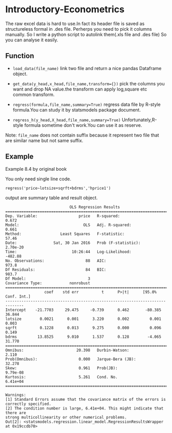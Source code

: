 # Introductory-Econometrics
The raw excel data is hard to use.In fact its header file is saved as structureless formal in .des file. 
Perherps you need to pick it columns manually. So I write a python script to autolink them(.xls file and .des file)
So you can analyse it easily.

## Function
* `load_data(file_name)`  link two file and return a nice pandas Dataframe object.

* `get_data(y_head,x_head,file_name,transform={})` pick the columns you want and drop NA value.the transform can apply log,square 
etc common transform.

* `regress(formula,file_name,summary=True)` regress data file by R-style formula.You can study it by statsmodels package document.

* `regress_h(y_head,X_head,file_name,summary=True)` Unfortunately,R-style formula sometime don't work.You can use it as reserve.

Note: `file_name` does not contain suffix because it represent two file that are similar name but not same suffix.

## Example

Example 8.4 by original book

You only need single line code.

  
    regress('price~lotsize+sqrft+bdrms','hprice1')
    
output are summary table and result object.

                                OLS Regression Results                            
    ==============================================================================
    Dep. Variable:                  price   R-squared:                       0.672
    Model:                            OLS   Adj. R-squared:                  0.661
    Method:                 Least Squares   F-statistic:                     57.46
    Date:                Sat, 30 Jan 2016   Prob (F-statistic):           2.70e-20
    Time:                        10:26:44   Log-Likelihood:                -482.88
    No. Observations:                  88   AIC:                             973.8
    Df Residuals:                      84   BIC:                             983.7
    Df Model:                           3                                         
    Covariance Type:            nonrobust                                         
    ==============================================================================
                     coef    std err          t      P>|t|      [95.0% Conf. Int.]
    ------------------------------------------------------------------------------
    Intercept    -21.7703     29.475     -0.739      0.462       -80.385    36.844
    lotsize        0.0021      0.001      3.220      0.002         0.001     0.003
    sqrft          0.1228      0.013      9.275      0.000         0.096     0.149
    bdrms         13.8525      9.010      1.537      0.128        -4.065    31.770
    ==============================================================================
    Omnibus:                       20.398   Durbin-Watson:                   2.110
    Prob(Omnibus):                  0.000   Jarque-Bera (JB):               32.278
    Skew:                           0.961   Prob(JB):                     9.79e-08
    Kurtosis:                       5.261   Cond. No.                     6.41e+04
    ==============================================================================
    
    Warnings:
    [1] Standard Errors assume that the covariance matrix of the errors is correctly specified.
    [2] The condition number is large, 6.41e+04. This might indicate that there are
    strong multicollinearity or other numerical problems.
    Out[2]: <statsmodels.regression.linear_model.RegressionResultsWrapper at 0x19ccdb70>
    
